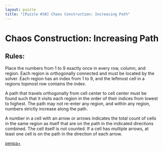 ```yaml
---
layout: puzzle
title: "[Puzzle #38] Chaos Construction: Increasing Path"
---
```


# Chaos Construction: Increasing Path

## Rules:

Place the numbers from 1 to 9 exactly once in every row, column, and region. Each region is orthogonally connected and must be located by the solver. Each region has an index from 1 to 9, and the leftmost cell in a regions topmost row contains the index.

A path that travels orthogonally from cell center to cell center must be found such that it visits each region in the order of their indices from lowest to highest. The path may not re-enter any region, and within any region, numbers strictly increase along the path.

A number in a cell with an arrow or arrows indicates the total count of cells in the same region as itself that are on the path in the indicated directions combined. The cell itself is not counted. If a cell has multiple arrows, at least one cell is on the path in the direction of each arrow. 

[penpa+](https://tinyurl.com/2ywu59ng)
